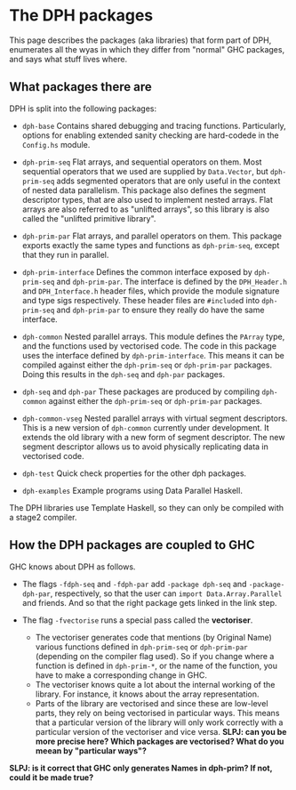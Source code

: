 # The DPH packages


This page describes the packages (aka libraries) that form part of DPH, enumerates all the wyas in which they differ from "normal" GHC packages, and says what stuff lives where.

## What packages there are


DPH is split into the following packages:

- `dph-base`
   Contains shared debugging and tracing functions. Particularly, options for enabling extended sanity checking are hard-codede in the `Config.hs` module.

- `dph-prim-seq`
   Flat arrays, and sequential operators on them. Most sequential operators that we used are supplied by `Data.Vector`, but `dph-prim-seq` adds segmented operators that are only useful in the context of nested data parallelism. This package also defines the segment descriptor types, that are also used to implement nested arrays. Flat arrays are also referred to as "unlifted arrays", so this library is also called the "unlifted primitive library".

- `dph-prim-par`
   Flat arrays, and parallel operators on them. This package exports exactly the same types and functions as `dph-prim-seq`, except that they run in parallel. 

- `dph-prim-interface`
   Defines the common interface exposed by `dph-prim-seq` and `dph-prim-par`. The interface is defined by the `DPH_Header.h` and `DPH_Interface.h` header files, which provide the module signature and type sigs respectively. These header files are `#include`d into `dph-prim-seq` and `dph-prim-par` to ensure they really do have the same interface.

- `dph-common`
    Nested parallel arrays. This module defines the `PArray` type, and the functions used by vectorised code. The code in this package uses the interface defined by `dph-prim-interface`. This means it can be compiled against either the `dph-prim-seq` or `dph-prim-par` packages. Doing this results in the `dph-seq` and `dph-par` packages.

- `dph-seq` and `dph-par`
   These packages are produced by compiling `dph-common` against either the `dph-prim-seq` or `dph-prim-par` packages.

- `dph-common-vseg`
   Nested parallel arrays with virtual segment descriptors. This is a new version of `dph-common` currently under development. It extends the old library with a new form of segment descriptor. The new segment descriptor allows us to avoid physically replicating data in vectorised code.

- `dph-test`
   Quick check properties for the other dph packages.

- `dph-examples`
   Example programs using Data Parallel Haskell.


The DPH libraries use Template Haskell, so they can only be compiled with a stage2 compiler.

## How the DPH packages are coupled to GHC


GHC knows about DPH as follows.

- The flags `-fdph-seq` and `-fdph-par` add `-package dph-seq` and `-package-dph-par`, respectively, so that the user can `import Data.Array.Parallel` and friends.  And so that the right package gets linked in the link step.

- The flag `-fvectorise` runs a special pass called the **vectoriser**. 

  - The vectoriser generates code that mentions (by Original Name) various functions defined in `dph-prim-seq` or `dph-prim-par` (depending on the compiler flag used).  So if you change where a function is defined in `dph-prim-*`, or the name of the function, you have to make a corresponding change in GHC.
  - The vectoriser knows quite a lot about the internal working of the library. For instance, it knows about the array representation.
  - Parts of the library are vectorised and since these are low-level parts, they rely on being vectorised in particular ways. This means that a particular version of the library will only work correctly with a particular version of the vectoriser and vice versa.  **SLPJ: can you be more precise here?  Which packages are vectorised?  What do you meean by "particular ways"?**

**SLPJ: is it correct that GHC only generates Names in dph-prim?  If not, could it be made true?**